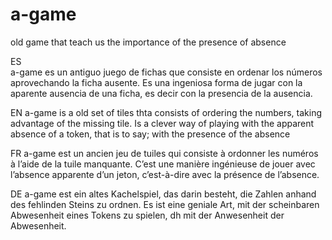 # a-game
old game that teach us the importance of the presence of absence


ES	
a-game es un antiguo juego de fichas que consiste en ordenar los números aprovechando la ficha ausente. 
Es una ingeniosa forma de jugar con la aparente ausencia de una ficha, es decir con la presencia de la ausencia.	

EN
a-game is a old set of tiles thta consists of ordering the numbers, taking advantage of the missing tile.
Is a clever way of playing with the apparent absence of a token, that is to say; with the presence of the absence 	

FR
a-game est un ancien jeu de tuiles qui consiste à ordonner les numéros à l’aide de la tuile manquante.
C’est une manière ingénieuse de jouer avec l’absence apparente d’un jeton, c’est-à-dire avec la présence de l’absence.	

DE
a-game est ein altes Kachelspiel, das darin besteht, die Zahlen anhand des fehlinden Steins zu ordnen.
Es ist eine geniale Art, mit der scheinbaren Abwesenheit eines Tokens zu spielen, dh mit der Anwesenheit der Abwesenheit.

